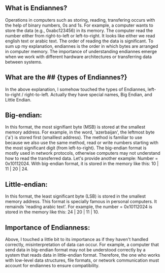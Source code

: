 ## What is Endiannes?

Operations in computers such as storing, reading, transfering occurs with the help of binary numbers, 0s and 1s. For example, a computer wants to store the data (e.g., 0xabc123456) in its memory. The computer read the number either from right-to-left or left-to-right. It looks like either we read english text or arabic text. The order of reading the data is significant. To sum up my explanation, endiannes is the order in which bytes are arranged in computer memory. The importance of understanding endiannes emerge when we work with different hardware architectures or transferring data between systems. 

## What are the ## {types of Endiannes?}
In the above explanation, I somehow touched the types of Endiannes, left-to-right / right-to-left. Actually they have special names, Big Endian, and Little Endian.

## Big-endian: 
In this format, the most signifiant byte (MSB) is stored at the smallest memory address. For example, in the word, 'azerbaijan', the leftmost byte ('a') is stored first (smalllest address). The method is familiar to use because we also use the same method, read or write numbers starting with the most significant digit (from left-to-right). The big-endian format is mostly used in network protocols, otherwise computers may not understand how to read the transferred data. Let's provide another example: 
Number = 0x10112024. With big-endian format, it is stored in the memory like this: 10 | 11 | 20 | 24.


## Little-endian: 
In this format, the least significant byte (LSB) is stored in the smallest memory address. This format is specially famous in personal computers. It remainds 'reading arabic text'. 
For example, the number = 0x10112024 is stored in the memory like this: 24 | 20 | 11 | 10. 


## Importance of Endianness: 
Above, I touched a little bit to its importance as if they haven't handled correctly, misinterpretation of data can occur. For example, a computer that send data in big-endian format may not be understood correctly by a system that reads data in little-endian format. Therefore, the one who works with low-level data structures, file formats, or network communication must account for endiannes to ensure compatibility.

